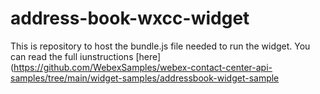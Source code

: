 # address-book-wxcc-widget

This is repository to host the bundle.js file needed to run the widget. You can read the full iunstructions [here](https://github.com/WebexSamples/webex-contact-center-api-samples/tree/main/widget-samples/addressbook-widget-sample
